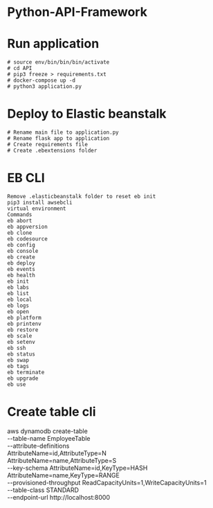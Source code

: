 # Python-API-Framework


# Run application
    # source env/bin/bin/bin/activate 
    # cd API
    # pip3 freeze > requirements.txt
    # docker-compose up -d
    # python3 application.py


# Deploy to Elastic beanstalk
    # Rename main file to application.py
    # Rename flask app to application
    # Create requirements file
    # Create .ebextensions folder

# EB CLI
    Remove .elasticbeanstalk folder to reset eb init
    pip3 install awsebcli
    virtual environment
    Commands
    eb abort
    eb appversion
    eb clone
    eb codesource
    eb config
    eb console
    eb create
    eb deploy
    eb events
    eb health
    eb init
    eb labs
    eb list
    eb local
    eb logs
    eb open
    eb platform
    eb printenv
    eb restore
    eb scale
    eb setenv
    eb ssh
    eb status
    eb swap
    eb tags
    eb terminate
    eb upgrade
    eb use

# Create table cli
aws dynamodb create-table \
    --table-name EmployeeTable \
    --attribute-definitions \
        AttributeName=id,AttributeType=N \
        AttributeName=name,AttributeType=S \
    --key-schema AttributeName=id,KeyType=HASH AttributeName=name,KeyType=RANGE \
    --provisioned-throughput ReadCapacityUnits=1,WriteCapacityUnits=1 \
    --table-class STANDARD \
    --endpoint-url http://localhost:8000